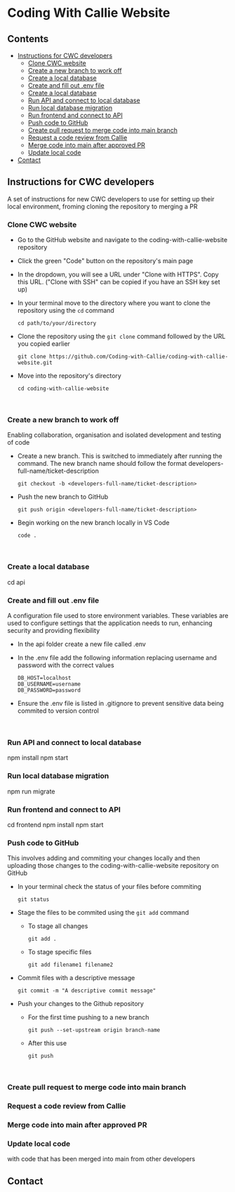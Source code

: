 # Coding With Callie Website


## Contents
* [Instructions for CWC developers](#instructions-for-cwc-developers) 
    * [Clone CWC website](#clone-cwc-website) 
    * [Create a new branch to work off](#create-a-new-branch-to-work-off) 
    * [Create a local database](#create-a-local-database) 
    * [Create and fill out .env file](#create-and-fill-out-env-file)
    * [Create a local database](#create-a-local-database) 
    * [Run API and connect to local database](#run-api-and-connect-to-local-database) 
    * [Run local database migration](#run-local-database-migration) 
    * [Run frontend and connect to API](#run-frontend-and-connect-to-api) 
    * [Push code to GitHub](#push-code-to-github) 
    * [Create pull request to merge code into main branch](#create-pull-request-to-merge-code-into-main-branch) 
    * [Request a code review from Callie](#request-a-code-review-from-callie) 
    * [Merge code into main after approved PR](#merge-code-into-main-after-approved-pr) 
    * [Update local code](#update-local-code)
* [Contact](#contact) 


## Instructions for CWC developers
A set of instructions for new CWC developers to use for setting up their local environment, froming cloning the repository to merging a PR


### Clone CWC website
* Go to the GitHub website and navigate to the coding-with-callie-website repository
* Click the green "Code" button on the repository's main page
* In the dropdown, you will see a URL under "Clone with HTTPS". Copy this URL. ("Clone with SSH" can be copied if you have an SSH key set up)
* In your terminal move to the directory where you want to clone the repository using the `cd` command 

      cd path/to/your/directory
* Clone the repository using the `git clone` command followed by the URL you copied earlier

      git clone https://github.com/Coding-with-Callie/coding-with-callie-website.git
* Move into the repository's directory

      cd coding-with-callie-website
<p>&nbsp;</p>


### Create a new branch to work off
Enabling collaboration, organisation and isolated development and testing of code
* Create a new branch. This is switched to immediately after running the command. The new branch name should follow the format developers-full-name/ticket-description

      git checkout -b <developers-full-name/ticket-description>
* Push the new branch to GitHub

      git push origin <developers-full-name/ticket-description>
* Begin working on the new branch locally in VS Code

      code .
<p>&nbsp;</p>


### Create a local database
cd api



### Create and fill out .env file
A configuration file used to store environment variables. These variables are used to configure settings that the application needs to run, enhancing security and providing flexibility
* In the api folder create a new file called .env
* In the .env file add the following information replacing username and password with the correct values

      DB_HOST=localhost
      DB_USERNAME=username
      DB_PASSWORD=password
* Ensure the .env file is listed in .gitignore to prevent sensitive data being commited to version control
<p>&nbsp;</p>


### Run API and connect to local database
npm install
npm start


### Run local database migration
npm run migrate

### Run frontend and connect to API
cd frontend
npm install
npm start


### Push code to GitHub
This involves adding and commiting your changes locally and then uploading those changes to the coding-with-callie-website repository on GitHub
* In your terminal check the status of your files before commiting

      git status
* Stage the files to be commited using the `git add` command
    - To stage all changes

          git add .
    - To stage specific files

          git add filename1 filename2
* Commit files with a descriptive message

      git commit -m "A descriptive commit message"
* Push your changes to the Github repository
    - For the first time pushing to a new branch

          git push --set-upstream origin branch-name
    - After this use

          git push
<p>&nbsp;</p>

### Create pull request to merge code into main branch
### Request a code review from Callie
### Merge code into main after approved PR
### Update local code 
with code that has been merged into main from other developers 

## Contact

